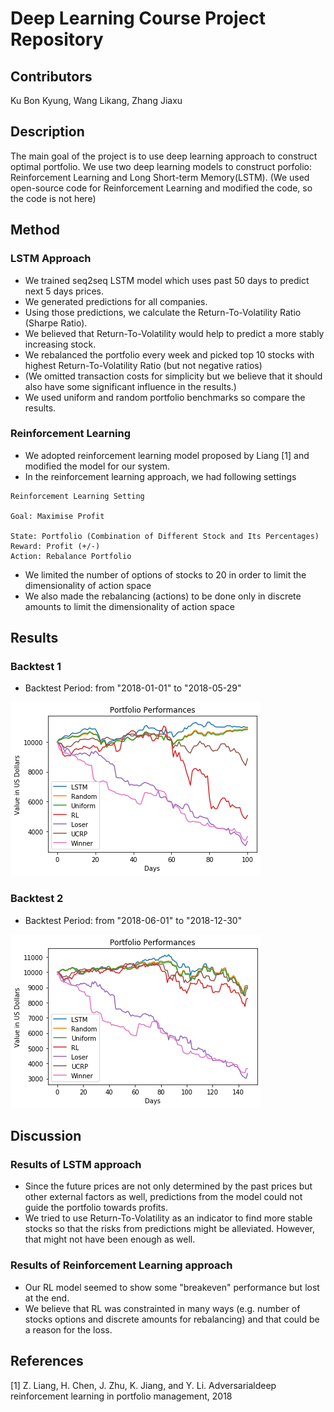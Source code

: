 # Deep Learning Course Project Repository

## Contributors
Ku Bon Kyung, Wang Likang, Zhang Jiaxu

## Description
The main goal of the project is to use deep learning approach to construct optimal portfolio.
We use two deep learning models to construct porfolio: Reinforcement Learning and Long Short-term Memory(LSTM).
(We used open-source code for Reinforcement Learning and modified the code, so the code is not here)

## Method
### LSTM Approach
- We trained seq2seq LSTM model which uses past 50 days to predict next 5 days prices.
- We generated predictions for all companies.
- Using those predictions, we calculate the Return-To-Volatility Ratio (Sharpe Ratio).
- We believed that Return-To-Volatility would help to predict a more stably increasing stock. 
- We rebalanced the portfolio every week and picked top 10 stocks with highest Return-To-Volatility Ratio (but not negative ratios)
- (We omitted transaction costs for simplicity but we believe that it should also have some significant influence in the results.)
- We used uniform and random portfolio benchmarks so compare the results. 

### Reinforcement Learning
- We adopted reinforcement learning model proposed by Liang [1] and modified the model for our system.
- In the reinforcement learning approach, we had following settings
```
Reinforcement Learning Setting

Goal: Maximise Profit

State: Portfolio (Combination of Different Stock and Its Percentages) 
Reward: Profit (+/-)
Action: Rebalance Portfolio

```
- We limited the number of options of stocks to 20 in order to limit the dimensionality of action space
- We also made the rebalancing (actions) to be done only in discrete amounts to limit the dimensionality of action space

## Results
### Backtest 1
- Backtest Period: from "2018-01-01" to "2018-05-29"

![comparison_image1](results/comparison_graph1.png)

### Backtest 2
- Backtest Period: from "2018-06-01" to "2018-12-30"

![comparison_image1](results/comparison_graph2.png)


## Discussion
### Results of LSTM approach
- Since the future prices are not only determined by the past prices but other external factors as well, 
predictions from the model could not guide the portfolio towards profits.
- We tried to use Return-To-Volatility as an indicator to find more stable stocks so that the risks from predictions 
might be alleviated. However, that might not have been enough as well.

### Results of Reinforcement Learning approach
- Our RL model seemed to show some "breakeven" performance but lost at the end.
- We believe that RL was constrainted in many ways (e.g. number of stocks options and discrete amounts for rebalancing) and that could be a reason for the loss.

## References
[1] Z. Liang, H. Chen, J. Zhu, K. Jiang, and Y. Li.  Adversarialdeep reinforcement learning in portfolio management, 2018
